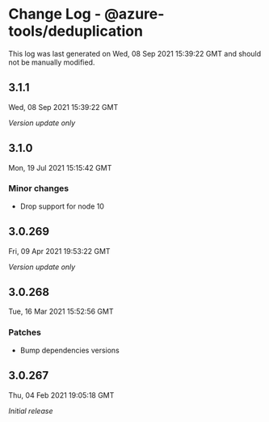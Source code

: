 # Change Log - @azure-tools/deduplication

This log was last generated on Wed, 08 Sep 2021 15:39:22 GMT and should not be manually modified.

## 3.1.1
Wed, 08 Sep 2021 15:39:22 GMT

_Version update only_

## 3.1.0
Mon, 19 Jul 2021 15:15:42 GMT

### Minor changes

- Drop support for node 10

## 3.0.269
Fri, 09 Apr 2021 19:53:22 GMT

_Version update only_

## 3.0.268
Tue, 16 Mar 2021 15:52:56 GMT

### Patches

- Bump dependencies versions

## 3.0.267
Thu, 04 Feb 2021 19:05:18 GMT

_Initial release_

